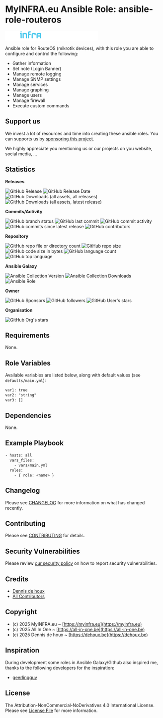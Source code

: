 # MyINFRA.eu Ansible Role: ansible-role-routeros

![MyINFRA.eu logo](https://raw.githubusercontent.com/MyINFRA-eu/.github/main/logo/myinfra-banner.png)

Ansible role for RouteOS (mikrotik devices), with this role you are able to configure and control the following:

- Gather information
- Set note (Login Banner)
- Manage remote logging
- Manage SNMP settings
- Manage services
- Manage graphing
- Manage users
- Manage firewall
- Execute custom commands


## Support us

We invest a lot of resources and time into creating these ansible roles. You can supports us by [sponsoring this project](https://github.com/MyINFRA-eu#sponsorship).

We highly appreciate you mentioning us or our projects on you website, social media, ...


## Statistics

**Releases**

![GitHub Release](https://img.shields.io/github/v/release/MyINFRA-eu/ansible-role-routeros?style=flat)
![GitHub Release Date](https://img.shields.io/github/release-date/MyINFRA-eu/ansible-role-routeros?style=flat)
![GitHub Downloads (all assets, all releases)](https://img.shields.io/github/downloads/MyINFRA-eu/ansible-role-routeros/total?style=flat)
![GitHub Downloads (all assets, latest release)](https://img.shields.io/github/downloads/MyINFRA-eu/ansible-role-routeros/latest/total?style=flat)

**Commits/Activity**

![GitHub branch status](https://img.shields.io/github/checks-status/MyINFRA-eu/ansible-role-routeros/main?style=flat)
![GitHub last commit](https://img.shields.io/github/last-commit/MyINFRA-eu/ansible-role-routeros?style=for-the-badge?style=flat)
![GitHub commit activity](https://img.shields.io/github/commit-activity/w/MyINFRA-eu/ansible-role-routeros?style=flat)
![GitHub commits since latest release](https://img.shields.io/github/commits-since/MyINFRA-eu/ansible-role-routeros/latest?style=flat)
![GitHub contributors](https://img.shields.io/github/contributors/MyINFRA-eu/ansible-role-routeros?style=for-the-badge?style=flat)

**Repository**

![GitHub repo file or directory count](https://img.shields.io/github/directory-file-count/MyINFRA-eu/ansible-role-routeros?style=flat)
![GitHub repo size](https://img.shields.io/github/repo-size/MyINFRA-eu/ansible-role-routeros?style=flat)
![GitHub code size in bytes](https://img.shields.io/github/languages/code-size/MyINFRA-eu/ansible-role-routeros?style=flat)
![GitHub language count](https://img.shields.io/github/languages/count/MyINFRA-eu/ansible-role-routeros?style=flat)
![GitHub top language](https://img.shields.io/github/languages/top/MyINFRA-eu/ansible-role-routeros?style=flat)

**Ansible Galaxy**

![Ansible Collection Version](https://img.shields.io/ansible/collection/v/MyINFRA-eu/ansible-role-routeros?style=flat)
![Ansible Collection Downloads](https://img.shields.io/ansible/collection/d/MyINFRA-eu/ansible-role-routeros?style=flat)
![Ansible Role](https://img.shields.io/ansible/role/d/MyINFRA-eu/ansible-role-routeros?style=flat)

**Owner**

![GitHub Sponsors](https://img.shields.io/github/sponsors/Dennis-de-Houx?style=for-the-badge)
![GitHub followers](https://img.shields.io/github/followers/Dennis-de-Houx?style=for-the-badge)
![GitHub User's stars](https://img.shields.io/github/stars/Dennis-de-Houx?style=for-the-badge)

**Organisation**

![GitHub Org's stars](https://img.shields.io/github/stars/MyINFRA-eu?style=for-the-badge)


## Requirements

None.


## Role Variables

Available variables are listed below, along with default values (see `defaults/main.yml`):

```
var1: true
var2: "string"
var3: []
```


## Dependencies

None.


## Example Playbook

```
- hosts: all
  vars_files:
    - vars/main.yml
  roles:
    - { role: <name> }
```


## Changelog

Please see [CHANGELOG](CHANGELOG.md) for more information on what has changed recently.


## Contributing

Please see [CONTRIBUTING](CONTRIBUTING.md) for details.


## Security Vulnerabilities

Please review [our security policy](https://github.com/MyINFRA-eu/<name>/security/policy) on how to report security vulnerabilities.


## Credits

- [Dennis de houx](https://github.com/Dennis-de-Houx)
- [All Contributors](https://github.com/MyINFRA-eu/<name>/contributors)


## Copyright

- (c) 2025 MyINFRA.eu ~ [https://myinfra.eu](https://myinfra.eu)
- (c) 2025 All In One ~ [https://all-in-one.be](https://all-in-one.be)
- (c) 2025 Dennis de houx ~ [https://dehoux.be](https://dehoux.be)


## Inspiration

During development some roles in Ansible Galaxy/Github also inspired me,
thanks to the following developers for the inspiration:

- [geerlingguy](https://github.com/geerlingguy/)


## License

The Attribution-NonCommercial-NoDerivatives 4.0 International License. Please see [License File](LICENSE.md) for more information.
